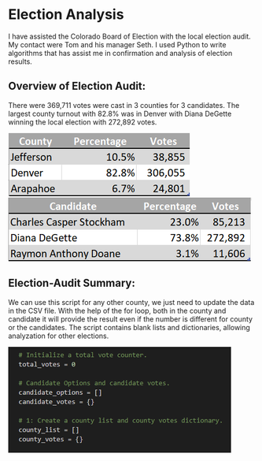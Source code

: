 # Election Analysis

I have assisted the Colorado Board of Election with the local election audit. My contact were Tom and his manager Seth. I used Python to write algorithms that has assist me in confirmation and analysis of election results. 

## Overview of Election Audit:

There were 369,711 votes were cast in 3 counties for 3 candidates. The largest county turnout with 82.8% was in Denver with Diana DeGette winning the local election with 272,892 votes.

![County_1](Resources/County_Results.png)   ![Candidate_1](Resources/Candidate_Results.png)


## Election-Audit Summary: 

We can use this script for any other county, we just need to update the data in the CSV file.
With the help of the for loop, both in the county and candidate it will provide the result even if the number is different for county or the candidates. 
The script contains blank lists and dictionaries, allowing analyzation for other elections.

![List_Dic1](Resources/List_Dictionaries.png)
